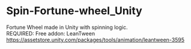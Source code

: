 # Spin-Fortune-wheel_Unity
Fortune Wheel made in Unity with spinning logic.</br>
REQUIRED: Free addon: LeanTween
https://assetstore.unity.com/packages/tools/animation/leantween-3595
